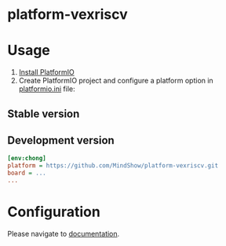 # platform-vexriscv

# Usage

1. [Install PlatformIO](http://platformio.org)
2. Create PlatformIO project and configure a platform option in [platformio.ini](http://docs.platformio.org/page/projectconf.html) file:

## Stable version


## Development version

```ini
[env:chong]
platform = https://github.com/MindShow/platform-vexriscv.git
board = ...
...
```

# Configuration

Please navigate to [documentation](http://docs.platformio.org/page/platforms/gd32v.html).
